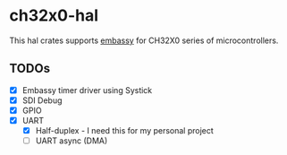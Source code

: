 # ch32x0-hal

This hal crates supports [embassy](https://github.com/embassy-rs/embassy) for CH32X0 series of microcontrollers.

## TODOs

- [x] Embassy timer driver using Systick
- [x] SDI Debug
- [x] GPIO
- [x] UART
  - [x] Half-duplex - I need this for my personal project
  - [ ] UART async (DMA)
